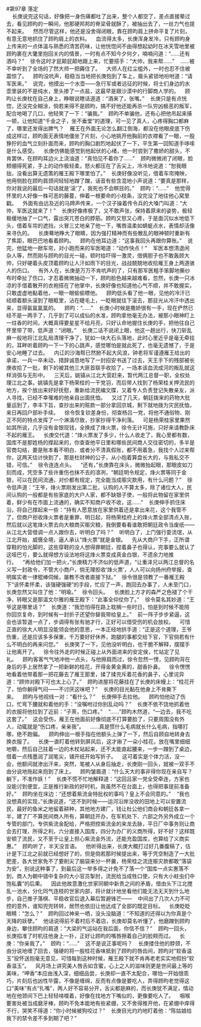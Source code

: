#第97章 落定<br />    长庚说完这句话，好像把一身伤痛都吐了出来，整个人都空了，差点直接晕过去，看见顾昀的一瞬间，他那硬邦邦的脊梁骨就酥了，被抽出去了，一丝力气也提不起来。    然而尽管这样，他还是没舍得闭眼，靠在顾昀肩上拼命平复了片刻，有意无意地抓住了顾昀肩上的衣料。    血流得太多，长庚浑身发冷，只有顾昀身上传来的一点体温与熟悉的清苦药味，让他恍惚间不由得想起幼时在冰天雪地里被顾昀裹在大氅里抱回关内的情景，一时有点不知今夕何夕，喃喃问道：“……还有酒吗？”    徐令这时才屁颠屁颠地跟上来，忙要搭手：“大帅，我来帮……”    ……被不幸听到了全场的了然大师一把薅住了。    大师人在红尘槛外，一时也忍不住被震惊了。    顾昀没吭声，稳稳当当地把长庚抱到了车上，眉头紧锁地吩咐道：“请军医来。”    说完，他摸出一个水壶——急行军或者远征的时候，将士们身边的水壶里装的不是纯水，里头掺了一点盐，这最早是跟沙漠中的行脚商人学的。    顾昀让长庚枕在自己身上，睁眼说瞎话道道：“酒来了，张嘴。”    长庚只是有点恍惚，还没完全糊涂，倘若来得不是顾昀，搞不好他还能再杀一队穷凶极恶的叛军，配合地喝了几口，他轻笑了一下：“骗我。”    顾昀不单骗他，还有心把他吊起来揍一顿，让他知道“千金之子，坐不垂堂”的道理，可一见了真人，心疼得胸口都麻了，哪里还发得出脾气？    雁王在外面无论怎么翻江倒海，都没在他眼皮底下伤成这样过，顾昀面无表情地僵坐了片刻，小心地挑开他胸前的衣襟看了一眼，一股狰狞的血气立刻扑面而来，顾昀的胸口剧烈地起伏了一下，平生第一回知道手哆嗦是什么感受。    长庚仿佛能感觉到他起伏的心绪，他一时尝到了撒娇的甜头，不肯罢休，在顾昀耳边火上浇油道：“真怕见不着你了……”    顾昀微微闭了闭眼，脸颊绷得死紧，手上的动作极轻柔，怒火都压在了舌尖上，冷冷地说道：“恕我眼拙，没看出算无遗策的雁王殿下哪里怕了。”    长庚好像没听见，借着车帘掩映，他用侧脸在顾昀肩颈间轻轻地蹭了蹭，话音有些含混地小声说道：“要真是那样，你对我说的最后一句话就是‘滚’了，我死也不会瞑目的。”    顾昀：“……”    他觉得怀里的人好像一株可恶的藤蔓，伸着一根要命的小枝条，没完没了地往他心窝里戳。    外面有由远及近的马蹄声传来，一个汉子操着传令兵的大嗓门叫道：“大帅，军医这就来了！”    长庚好像疼极了，又不敢声张，保持着原来的姿势，极轻极缓地抽了一口气，露出突兀苍白的脖筋。顾昀又怒又心疼，于是面沉似水地低下头，借着车帘的遮挡，火冒三丈地亲了他一下，嘴唇温柔如蜻蜓点水，表情却活像来寻仇的。    长庚蓦地睁大了眼睛，因为强打精神而有些散乱的眼神顿时重新有了焦距，眼巴巴地看着顾昀。    顾昀在他耳边道：“这事我回头再跟你算账。”    说完，他猛地一掀车帘，对小跑而来的军医喝道：“动作快点！”    军医本想清退闲杂人等，然而刚与顾昀的目光一碰，顿时给吓得一激灵，借俩胆子也不敢轰顾大帅，只好硬着头皮顶着顾昀让人汗如雨下的目光，战战兢兢地收拾雁王身上两道骇人的伤口。    有外人在，长庚是万万不肯吭声的了，只有那军医粗手笨脚地撕纱布时牵扯了伤口，才忍着微微抽动一下，顾昀脸色越来越难看，忽然，长庚一只冰凉的手借着散开的衣袍搭在了他掌中，长庚好像也知道他心气不顺，并不敢握实，只敢虚虚地黏着他，一眼一眼偷偷瞟他。    顾昀低头看了他一眼，见他的冷汗已经顺着额头滚到了眼眶里，沾在睫毛上，一眨眼就往下滚去，那目光从冷汗中透出来，显得氤氤氲氲的。    顾昀：“……”    长庚小时候是撒娇很有一手，现在俨然已经不是一两手了，几乎到了可以成仙的水准，顾昀拿他毫无办法，被那小眼神盯上一炷香的时间，大概真得要星星不给月亮，只好认命地握住长庚的手，把他往自己怀里带了带，低声道：“闭眼。”    长庚二话不说闭上眼，他这一趟出行，快刀斩乱麻一般地将江北乱局清理干净了，犹如一块大石头落地，此时心里近乎是毫无牵挂的，耳畔听着顾昀一下一下的心跳声，感觉哪怕是就此死了，也毫无遗憾了，于是安心地睡了过去。    内讧的沙海帮已然掀不起大风浪，钟老将军谨遵雁王给出的承诺，一兵一卒未动，措辞诚恳地写了一封招安书送了过去，天王手下的残部被长庚收拾了一批，剩下的被其他三大匪首联手收拾了，一场本该血流成河的叛乱就这样消弭与无形中。    三天后，姚镇从江北大营赶来，暂代两江总督一职，全权处理江北之事。姚镇先是拿下杨荣桂的一干党羽，而后带人找到了杨荣桂关押流民的地方，挨个放出来好好抚慰，重新给流民编文牒，又着专人负责登记失散亲友，派人寻找，已经不幸罹难的他亲自出面抚恤。    又过了几天，朝廷拨来的药物大批量运到了，李丰下旨，查抄出来的赃款一部分拿回京城，剩下就地拨为灾民抚恤，来日再回户部补手续。    徐令恢复钦差身份，彻查杨吕一党，将他不通俗物、刚正不阿的特点发挥了一个淋漓尽致，抄家抄得干净利落。    可是杨荣桂家里果然如其所说，几乎没有金银现钱，全换成了烽火票，徐令无计可施，只好来请教卧床不起的雁王。    长庚交代道：“烽火票发了多少，什么人收走了，我心里都有数，国库不是那姓杨的撑起来的，你查查他平日里和哪些民间商人交往密切的，多半是官商勾结，要是账本看不明白、或者分不清真假账，都不用着急，我找个人过来帮你，这两天估计快到了，那是杜财神的公子，从小抱着算盘长大的，与我私交不错，可信。”    徐令连连点头。    “还有，”长庚靠在床头，微微抬起眼，那眼皮如刀刻而成，凭空多了些许重伤也抹不去的凛冽，“朝廷明令规定，烽火票等同于金银，可以在民间流通，对价都有规定，完全能当成赈灾款用，有什么问题？”    徐令低声道：“王爷，烽火票刚发出第二批，认购的人不算太多，除了诸位大人，民间认购的一般都是有些家底的大户人家，都不缺银子使，一般将此物留在家里供着，鲜少有在市面上流通的，确实不知商户收不收，这……”    长庚伸手抓住床沿，将自己撑起来一些：“持有人愿意放在家里供着还是拿出来花，这个我管不了，但商户拒收烽火票者是重罪，明日起，将杨荣桂府上的烽火票全部清点入账，然后就以这笔烽火票去向大粮商买赈灾粮，我倒要看看谁敢把朝廷政令当废纸——从江北大营借调一点人跟你去，听明白了吗？”    听明白了，上门强行耍流氓，从江北开始，威慑全境，逼人承认“烽火票”就是金银。    先从大商户下手，正所谓穿鞋的怕光脚的，这些穿鞋的没人想得罪朝廷，捏着鼻子也得认，完事要么就认了这哑巴亏，要么就得想方设法地将这烽火票变成真金白银，不遗余力地推行。    “再给他们加一把火，”长庚精力不济似的低声道，“让重泽兄以两江总督的名义写一封政令，不管大小商户，倘无理拒收‘烽火票’，人人可以向扬州府举报，查明属实者一律棍棒伺候，屡教不改者直接下狱。”    徐令很是领教了一番雁王殿下“该怀柔怀柔，该强硬强硬”的手段，忙应了一声，跑回去办事了，人未至门口，长庚忽然又叫住了他：“明瑜。”    徐令回头。    长庚脸上方才的森严之色褪了个干净，转眼又是那温文尔雅的雁王殿下：“此事全仰仗你了。”    徐令莫名其妙道：“王爷这是哪里话？”    长庚道：“我恐怕得在路上耽搁一些时日，怕是到时候不能陪你回京复命，到时候有一封折子还望你替我带给皇上。”    前一阵子步步紧逼，这会也该暂退一点了，步调得有张有驰才行，正好可以借受伤的机会放权。    可惜正直的徐大人明显没能领会他的意思，一本正经地拱手道：“正是这个道理，王爷伤重，还是应该多多保重，千万要好好休养，跑腿的事都交给下官，下官倘若有什么不明白的再来问您。”    长庚笑了一下，见他没听明白，也干脆不解释，摆摆手让他离开了。    徐令往外走的时候正碰上从外面进来的安定侯，忙站定了见礼。    顾昀客客气气地冲他一点头，与他擦肩而过，徐令忽然一愣，见顾昀背在身后的手上居然拿了一把新鲜的桂花，开得金黄金黄的，甜香扑鼻。    徐令愣愣地看着他带着那一把花藤去了雁王那里，揉了揉充斥着花香的鼻子，心里诧异道：“顾帅对殿下可也太上心了。”    顾昀进屋将花藤挂在了长庚的床幔上：“桂花开了，怕你躺得气闷——不讨厌这味吧？”    长庚的目光黏在他身上不肯撕下来。    顾昀与他视线一对：“看什么？”    长庚伸手去拉他。    顾昀怕他动了伤口，忙弯下腰就和着他的手：“没嘱咐过你别乱动吗？”    长庚不依不饶地抓着他的衣服将他拉到了近前：“子熹，伤口疼。”    “……”顾昀木然道，“一边去，我不吃这套了。”    这会受伤，雁王在他面前好像彻底不打算要脸了，只要周围没有外人，动辄就是“伤口疼，亲亲我”。    ……真是惯什么毛病就长什么毛病，指哪打哪，绝不跑偏。    顾昀伸出一根手指在他额头上弹了一下，然后自顾自地转身去换衣服了。    长庚一直盯着他转到屏风后，这才揪了一朵小桂花，放在嘴里细细地嚼，然后自己拄着一边的木杖站起来，还不太能直起腰来，一步一蹭到了桌边，借着一点残墨润了润笔尖，铺开纸开始写折子。    这可着实是个体力活，没一会，他额间就渗出汗来，突然，笔被人从身后抽走，长庚刚一回头，就被一双手不由分说地拖起来抱到了床上。    顾昀皱眉道：“什么天大的事非得你现在亲自写？躺下，不准作妖！”    长庚不慌不忙地解释道：“这回吕家一党全受牵连，方家也没能讨到便宜，正是推行新政的好时机，我虽然不在台面上，也得把事提前准备好。”    顾昀坐在床边：“还想着紫流金特批权的事吗？皇上不会同意的。”    “我也没想真的实现，”长庚说道，“还不到时候——运河沿岸没收的田地上可以安置流民，最好的鱼米之地留着耕种，其他地方建厂，钱让杜公他们商会和朝廷各拿一半，建了厂不算民间商人所有，算朝廷开办，在军机处下、六部之外另外成立一个专管的部门，专供紫流金配给，严格把控紫流金的来龙去脉，平日厂中事务则让商会去打理，所得之利，六分直接入国库，四分为办厂的义商所得，好不好？这样既安顿了流民，又不至于让皇上担心紫流金外流，还能充盈国库，也算给了义商实惠。”    顾昀听了，半天没言语。    他听得出来，长庚大概打过好几番腹稿了，估计是下江北之前就已经想好了的，但是倘若那时候提出来，等于凭空制造了一大批肥差，各大世家免不了要削尖了脑袋来分一杯羹，杨荣桂之流连赈灾款都敢“落袋为安”，别说这种事了，到最后这一举多得之计免不了落一个“国库一点实惠落不到，商人为朝中错中复杂的大小官员掣肘，流民给当成牲口使，只有大小蛀虫们中饱私囊”的后果。    因此他故意激化世家同朝中新贵之间的矛盾，借由头下江北搅乱一池水，分化同气连枝的世家内部，将计就计地坐看他们能无法无天到什么地步，自己推子落棋、平稳收官后退入幕后暂避锋芒——    中间出了几次人力不可控的意外，谁知兜兜转转，居然也依旧让他达成了全部的既定目标。    长庚眨眨眼睛：“怎么？”    顾昀回过神来一哂，没头没脑道：“不知道的还得以为你真是个天降的妖孽。”    他话说得前不着村后不着店，长庚却莫名听懂了，他磨蹭到顾昀身边，攀住顾昀的肩道：“大梁的气运站在我后面，你信不信？”    顾昀一回头，长庚掐准了时机往他身上一扑，正好让顾昀的嘴唇擦着自己的脸颊而过。    长庚：“你亲我了。”    顾昀：“……”    这不是说正事呢吗？    长庚搂住他的脖颈，不由分说地缠了回去，强硬的将一股桂花香味抵到了顾昀的唇齿间，顾昀对“软香温玉”投怀送抱毫无意见，可惜每到这种时候，雁王殿下就不肯再老老实实地假扮“软香温玉”。    风月场上讲究美人唇舌如含蜜，心上之人的滋味则更是世间最上等的美味，“呷香”本应由浅入深，细细品尝，长庚却一直不太配合，哪怕一开始很乖巧，片刻后也凶性毕露，不像是缠绵，反而有点像是要吃人，弄得顾昀老觉得这口“美味”有点“扎嘴”，两人好不容易分开，舌尖都是麻的，而长庚犹不满足，情动地在他颈间下巴上轻轻啃噬着，好像在找地方下嘴似的，更像要吃人了。    咽喉要害处被当成磨牙棒，顾昀不免本能地有些紧绷，又不舍得推开他，在紧绷中痒得不行，哭笑不得道：“你小时候被狗咬过？”    长庚目光灼灼地盯着他：“陈姑娘给我下的禁令差不多到期了吧？”